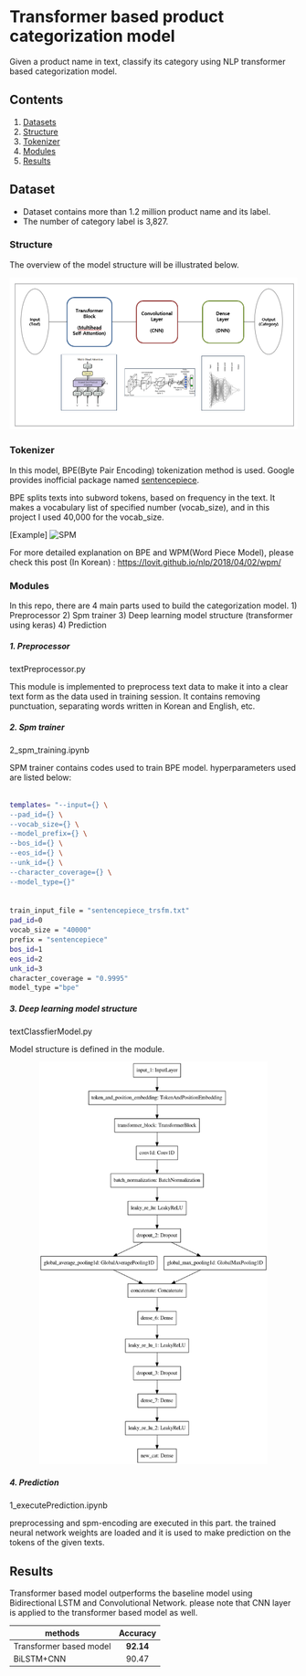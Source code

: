 Transformer based product categorization model
==============================================

Given a product name in text, classify its category using NLP transformer based categorization model.

Contents
--------

1.	[Datasets](#datasets)
2.	[Structure](#structure)
3.	[Tokenizer](#tokenizer)
4.	[Modules](#modules)
5.	[Results](#results)

Dataset
-------

-	Dataset contains more than 1.2 million product name and its label.
-	The number of category label is 3,827.

### Structure

The overview of the model structure will be illustrated below.

![The Overview](model_structure.png)

### Tokenizer

In this model, BPE(Byte Pair Encoding) tokenization method is used. Google provides inofficial package named [sentencepiece](https://github.com/google/sentencepiece).<p> BPE splits texts into subword tokens, based on frequency in the text. It makes a vocabulary list of specified number (vocab_size), and in this project I used 40,000 for the vocab_size.

[Example] ![SPM](https://lh3.googleusercontent.com/proxy/Oo7uS8oVxl6U9JPpmKJ5ttHaWxRJdjZkHsZyQSpxcbFYTany58NaQ-Ss-OxXkQTDVPulU9Sp5QLj1D-AUnLEk3245cjrH_GluNNzVS0NdpJoZ_cyw2bhSlBqXxwVzpOA7FuQMimiyYQQ)

For more detailed explanation on BPE and WPM(Word Piece Model), please check this post (In Korean) : https://lovit.github.io/nlp/2018/04/02/wpm/

### Modules

In this repo, there are 4 main parts used to build the categorization model. 1) Preprocessor 2) Spm trainer 3) Deep learning model structure (transformer using keras) 4) Prediction

##### 1. Preprocessor

textPreprocessor.py

This module is implemented to preprocess text data to make it into a clear text form as the data used in training session. It contains removing punctuation, separating words written in Korean and English, etc.

##### 2. Spm trainer

2_spm_training.ipynb

SPM trainer contains codes used to train BPE model. hyperparameters used are listed below:

```bash

templates= "--input={} \
--pad_id={} \
--vocab_size={} \
--model_prefix={} \
--bos_id={} \
--eos_id={} \
--unk_id={} \
--character_coverage={} \
--model_type={}"


train_input_file = "sentencepiece_trsfm.txt"
pad_id=0                          
vocab_size = "40000"                
prefix = "sentencepiece"           
bos_id=1                          
eos_id=2                          
unk_id=3                          
character_coverage = "0.9995"           
model_type ="bpe"             

```

##### 3. Deep learning model structure

textClassfierModel.py

Model structure is defined in the module.

<p align="center"><img src="plot_model.png" alt="drawing" width="400"/>

##### 4. Prediction

1_executePrediction.ipynb

preprocessing and spm-encoding are executed in this part. the trained neural network weights are loaded and it is used to make prediction on the tokens of the given texts.

Results
-------

Transformer based model outperforms the baseline model using Bidirectional LSTM and Convolutional Network. please note that CNN layer is applied to the transformer based model as well.

| methods                 | Accuracy  |
|-------------------------|:---------:|
| Transformer based model | **92.14** |
| BiLSTM+CNN              |   90.47   |
